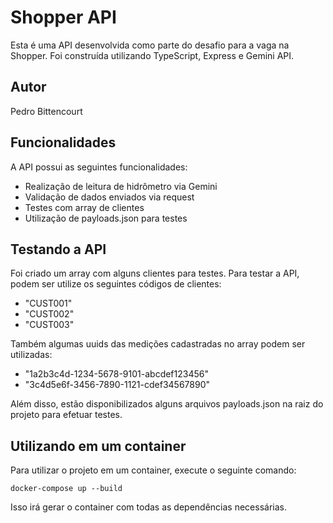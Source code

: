 # Shopper API

Esta é uma API desenvolvida como parte do desafio para a vaga na Shopper. Foi construída utilizando TypeScript, Express e Gemini API.

## Autor

Pedro Bittencourt

## Funcionalidades

A API possui as seguintes funcionalidades:

- Realização de leitura de hidrômetro via Gemini
- Validação de dados enviados via request
- Testes com array de clientes
- Utilização de payloads.json para testes

## Testando a API

Foi criado um array com alguns clientes para testes.
Para testar a API, podem ser utilize os seguintes códigos de clientes:

- "CUST001"
- "CUST002"
- "CUST003"

Também algumas uuids das medições cadastradas no array podem ser utilizadas:

- "1a2b3c4d-1234-5678-9101-abcdef123456"
- "3c4d5e6f-3456-7890-1121-cdef34567890"

Além disso, estão disponibilizados alguns arquivos payloads.json na raiz do projeto para efetuar testes.

## Utilizando em um container

Para utilizar o projeto em um container, execute o seguinte comando:

```
docker-compose up --build
```

Isso irá gerar o container com todas as dependências necessárias.

